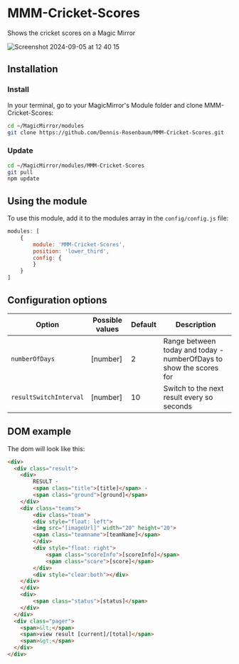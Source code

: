 # MMM-Cricket-Scores
Shows the cricket scores on a Magic Mirror

![Screenshot 2024-09-05 at 12 40 15](https://github.com/user-attachments/assets/1e551308-0aea-4abd-8d59-7b4e2b42daca)


## Installation

### Install

In your terminal, go to your MagicMirror's Module folder and clone MMM-Cricket-Scores:

```bash
cd ~/MagicMirror/modules
git clone https://github.com/Dennis-Rosenbaum/MMM-Cricket-Scores.git
```

### Update

```bash
cd ~/MagicMirror/modules/MMM-Cricket-Scores
git pull
npm update
```

## Using the module

To use this module, add it to the modules array in the `config/config.js` file:
```js
modules: [
    {
        module: 'MMM-Cricket-Scores',
        position: 'lower_third',
        config: {
        }
    }
]
```

## Configuration options

Option|Possible values|Default|Description
------|------|------|-----------
`numberOfDays`|[number]|2|Range between today and today - numberOfDays to show the scores for
`resultSwitchInterval`|[number]|10|Switch to the next result every so seconds

## DOM example
The dom will look like this:

```html
<div>
  <div class="result">
    <div>
        RESULT · 
        <span class="title">[title]</span> · 
        <span class="ground">[ground]</span>
    </div>
    <div class="teams">
        <div class="team">
        <div style="float: left">
        <img src="[imageUrl]" width="20" height="20"> 
        <span class="teamname">[teamName]</span>
        </div>
        <div style="float: right">
            <span class="scoreInfo">[scoreInfo]</span> 
            <span class="score">[score]</span>
        </div>
        <div style="clear:both"></div>
    </div>
    </div>
    <div>
        <span class="status">[status]</span>
    </div>
  </div>
  <div class="pager">
    <span>&lt;</span>
    <span>view result [current]/[total]</span>
    <span>&gt;</span>
  </div>
</div>
```



[mm]: https://github.com/MichMich/MagicMirror
